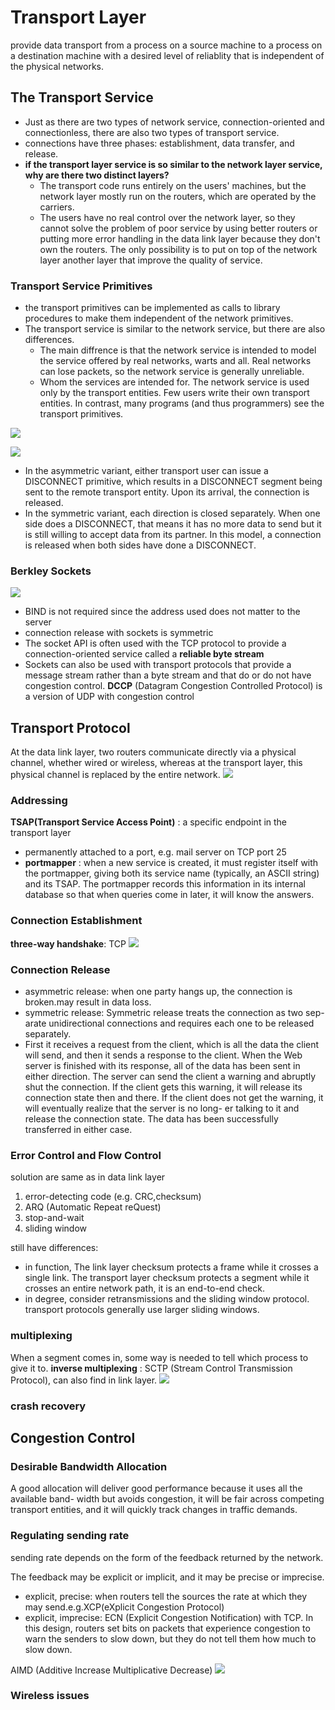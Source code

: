 # Transport Layer
provide data transport from a process on a source machine to a process on a destination machine with a desired level of reliablity that is independent of the physical networks.

## The Transport Service
+ Just as there are two types of network service, connection-oriented and connectionless, there are also two types of transport service.
+ connections have three phases: establishment, data transfer, and release.
+ **if the transport layer service is so similar to the network layer service, why are there two distinct layers?**
  + The transport code runs entirely on the users' machines, but the network layer mostly run on the routers, which are operated by the carriers.
  + The users have no real control over the network layer, so they cannot solve the problem of poor service by using better routers or putting more error handling in the data link layer because they don't own the routers. The only possibility is to put on top of the network layer another layer that improve the quality of service.
### Transport Service Primitives
+ the transport primitives can be implemented as calls to library procedures to make them independent of the network primitives.
+ The transport service is similar to the network service, but there are also differences.
   + The main diffrence is that the network service is intended to model the service offered by real networks, warts and all. Real networks can lose packets, so the network service is generally unreliable.
   + Whom the services are intended for. The network service is used only by the transport entities. Few users write their own transport entities. In contrast, many programs (and thus programmers) see the transport primitives.
   
![](./img/The%20primitives%20for%20a%20simple%20transport%20service.png)

![](./img/Nesting%20of%20segments,%20packets,%20and%20frames.png)
  + In the asymmetric variant, either transport user can issue a DISCONNECT primitive, which results in a DISCONNECT segment being sent to the remote transport entity. Upon its arrival, the connection is released.
  + In the symmetric variant, each direction is closed separately. When one side does a DISCONNECT, that means it has no more data to send but it is still willing to accept data from its partner. In this model, a connection is released when both sides have done a DISCONNECT.

### Berkley Sockets
![](./img/The%20socket%20primitives%20for%20TCP..png
)
+ BIND is not required since the address used does not matter to the server
+ connection release with sockets is symmetric
+ The socket API is often used with the TCP protocol to provide a connection-oriented service called a **reliable byte stream**
+ Sockets can also be used with transport protocols that provide a message stream rather than a byte stream and that do or do not have congestion control. **DCCP** (Datagram Congestion Controlled Protocol) is a version of UDP with congestion control

## Transport Protocol
At the data link layer, two routers communicate directly via a physical channel, whether wired or wireless, whereas at the transport layer, this physical channel is replaced by the entire network.
![](./img/(a)%20Environment%20of%20the%20data%20link%20layer.%20(b)%20Environment%20of%20the%20transport%20layer.png)

### Addressing
**TSAP(Transport Service Access Point)** : a specific endpoint in the transport layer
+ permanently attached to a port, e.g. mail server on TCP port 25
+ **portmapper** : when a new service is created, it must register itself with the portmapper, giving both its service name (typically, an ASCII string) and its TSAP. The portmapper records this information in its internal database so that when queries come in later, it will know the answers.

### Connection Establishment
**three-way handshake**: TCP
![](./img/three-way%20handshake.png)

### Connection Release
+ asymmetric release: when one party hangs up, the connection is broken.may result in data loss.
+ symmetric release: Symmetric release treats the connection as two sep- arate unidirectional connections and requires each one to be released separately.
+ First it receives a request from the client, which is all the data the client will send, and then it sends a response to the client. When the Web server is finished with its response, all of the data has been sent in either direction. The server can send the client a warning and abruptly shut the connection. If the client gets this warning, it will release its connection state then and there. If the client does not get the warning, it will eventually realize that the server is no long- er talking to it and release the connection state. The data has been successfully transferred in either case.

### Error Control and Flow Control
solution are same as in data link layer
1. error-detecting code (e.g. CRC,checksum)
2. ARQ (Automatic Repeat reQuest)
3. stop-and-wait
4. sliding window

still have differences:
+ in function, The link layer checksum protects a frame while it crosses a single link. The transport layer checksum protects a segment while it crosses an entire network path, it is an end-to-end check.
+ in degree, consider retransmissions and the sliding window protocol. transport protocols generally use larger sliding windows.

### multiplexing
When a segment comes in, some way is needed to tell which process to give it to.
**inverse multiplexing** : SCTP (Stream Control Transmission Protocol), can also find in link layer.
![](./img/(a)%20Multiplexing.%20(b)%20Inverse%20multiplexing.png)

### crash recovery

## Congestion Control
### Desirable Bandwidth Allocation
A good allocation will deliver good performance because it uses all the available band- width but avoids congestion, it will be fair across competing transport entities, and it will quickly track changes in traffic demands. 
### Regulating sending rate
sending rate depends on the form of the feedback returned by the network.

The feedback may be explicit or implicit, and it may be precise or imprecise.
+ explicit, precise: when routers tell the sources the rate at which they may send.e.g.XCP(eXplicit Congestion Protocol)
+ explicit, imprecise: ECN (Explicit Congestion Notification) with TCP. In this design, routers set bits on packets that experience congestion to warn the senders to slow down, but they do not tell them how much to slow down.

AIMD (Additive Increase Multiplicative Decrease)
![](./img/Additive%20Increase%20Multiplicative%20Decrease%20(AIMD)%20control%20law.png)

### Wireless issues
